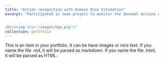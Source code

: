 ```yaml
---
title: "Action recognition with Humain Pose Estimation"
excerpt: "Participated in team project to monitor the abnomal actions on an airport from video surveillance. Used human pose estimation model to detect the human action (e.g., dash, fall down).


<br/><img src='/images/hpe.png'>"
collection: portfolio
---
```


This is an item in your portfolio. It can be have images or nice text. If you name the file .md, it will be parsed as markdown. If you name the file .html, it will be parsed as HTML.
